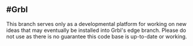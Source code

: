 #Grbl
------------

This branch serves only as a developmental platform for working on new ideas that may eventually be installed into Grbl's edge branch. Please do not use as there is no guarantee this code base is up-to-date or working.
